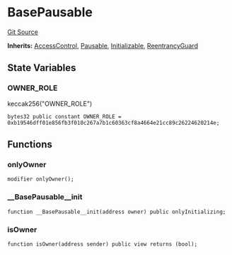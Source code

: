 # BasePausable
[Git Source](https://github.com/Sotatek-LoiNguyen2/ignition-sc/blob/6fd47416ac9b148d4f43e8bb90a990315ae49b42/contracts/core/BasePausable.sol)

**Inherits:**
[AccessControl](/contracts/utils/AccessControl.sol/abstract.AccessControl.md), [Pausable](/contracts/utils/Pausable.sol/abstract.Pausable.md), [Initializable](/contracts/utils/Initializable.sol/abstract.Initializable.md), [ReentrancyGuard](/contracts/utils/ReentrancyGuard.sol/abstract.ReentrancyGuard.md)


## State Variables
### OWNER_ROLE
keccak256("OWNER_ROLE")


```solidity
bytes32 public constant OWNER_ROLE = 0xb19546dff01e856fb3f010c267a7b1c60363cf8a4664e21cc89c26224620214e;
```


## Functions
### onlyOwner


```solidity
modifier onlyOwner();
```

### __BasePausable__init


```solidity
function __BasePausable__init(address owner) public onlyInitializing;
```

### isOwner


```solidity
function isOwner(address sender) public view returns (bool);
```

